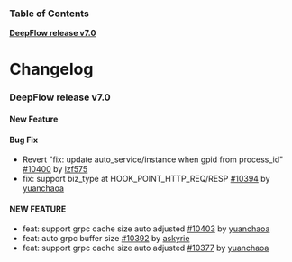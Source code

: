 ### Table of Contents

**[DeepFlow release v7.0](#v7.0)**<br/>

# Changelog

### <a id="v7.0"></a>DeepFlow release v7.0

#### New Feature

#### Bug Fix
* Revert "fix: update auto_service/instance when gpid from process_id" [#10400](https://github.com/deepflowio/deepflow/pull/10400) by [lzf575](https://github.com/lzf575)
* fix: support biz_type at HOOK_POINT_HTTP_REQ/RESP [#10394](https://github.com/deepflowio/deepflow/pull/10394) by [yuanchaoa](https://github.com/yuanchaoa)


#### NEW FEATURE
* feat: support grpc cache size auto adjusted [#10403](https://github.com/deepflowio/deepflow/pull/10403) by [yuanchaoa](https://github.com/yuanchaoa)
* feat: auto grpc buffer size [#10392](https://github.com/deepflowio/deepflow/pull/10392) by [askyrie](https://github.com/askyrie)
* feat: support grpc cache size auto adjusted [#10377](https://github.com/deepflowio/deepflow/pull/10377) by [yuanchaoa](https://github.com/yuanchaoa)
